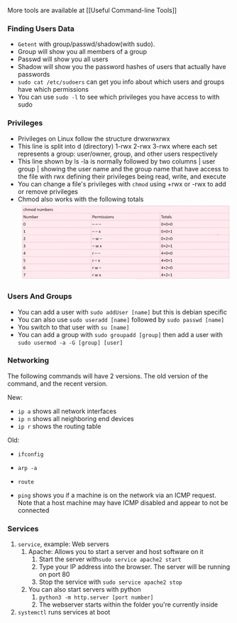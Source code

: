 More tools are available at [[Useful Command-line Tools]]

### Finding Users Data
- `Getent` with group/passwd/shadow(with sudo).  
-  Group  will show you all members of a group
-  Passwd will show you all users
-  Shadow will show you the password hashes of users that actually have passwords
-  `sudo cat /etc/sudoers` can get you info about which users and groups have which permissions
- You can use `sudo -l` to see which privileges you have access to with sudo
### Privileges
-  Privileges on Linux follow the structure drwxrwxrwx
-  This line is split into d (directory) 1-rwx 2-rwx 3-rwx where each set represents a group: user/owner, group, and other users respectively
- This line shown by ls -la is normally followed by two columns | user group | showing the user name and the group name that have access to the file with rwx defining their privileges being read, write, and execute
- You can change a file's privileges with `chmod` using +rwx or -rwx to add or remove privileges
- Chmod also works with the following totals
![Chmod privileges](assets/Screenshot%20from%202025-08-24%2003-55-14.png)

### Users And Groups
- You can add a user with `sudo addUser [name]` but this is debian specific
-  You can also use `sudo useradd [name]` followed by `sudo passwd [name]`
- You switch to that user with `su [name]`
- You can add a group with `sudo groupadd [group]` then add a user with `sudo usermod -a -G [group] [user]`
### Networking
The following commands will have 2 versions. The old version of the command, and the recent version.

New:
- `ip a` shows all network interfaces
- `ip n` shows all neighboring end devices
- `ip r` shows the routing table

Old:
- `ifconfig`
- `arp -a`
- `route`

- `ping` shows you if a machine is on the network via an ICMP request. Note that a host machine may have ICMP disabled and appear to not be connected

### Services
1. `service`, example: Web servers
	1. Apache: Allows you to start a server and host software on it
		1. Start the server with`sudo service apache2 start`
		2. Type your IP address into the browser. The server will be running on port 80
		3. Stop the service with `sudo service apache2 stop`
	2. You can also start servers with python
		1. `python3 -m http.server [port number]`
		2. The webserver starts within the folder you're currently inside
2. `systemctl` runs services at boot
